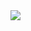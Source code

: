 <!-- ## Hey, I'm Aditya Srivastav ✌

###  2nd year CSE Undergrad at NITW 😄

- 🔭 Android Development.
- 🌱 Trying my hands on Web dev and ML. 
- 😄 Love sketching and painting.
- ⚡ Fun fact: Favorite season can be chilly and pepper too 🍕.  -->
<!--

Here are some ideas to get you started:

- 🔭 I’m currently working on Transformers & Generative Adversarial Networks
- 🌱 I’m currently learning Data Structures and Algorithms
- 👯 I’m looking to collaborate on ...
- 🤔 I’m looking for help with ...
- 💬 Ask me about ...

- 📫 How to reach me: ...
- 😄 Pronouns: ...
- ⚡ Fun fact: ...
-->

<!--<img src="https://github-profile-trophy.vercel.app/?username=4D17Y4&column=3&margin-w=15&margin-h=15 (https://github.com/ryo-ma/github-profile-trophy)"> -->
<!-- 
<p>&nbsp;<img align="center" src="https://github-readme-stats.vercel.app/api?username=4D17Y4&show_icons=true&count_private=true&theme=dark" alt="4D17Y4" /></p>
 -->
 <img src="https://picsum.photos/2000">

<!-- ![Visitor](https://visitor-badge.laobi.icu/badge?page_id=4D17Y4) -->
